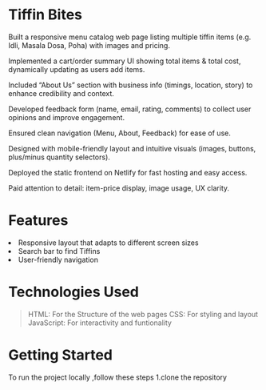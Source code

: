 
<h1>Tiffin Bites</h1>

Built a responsive menu catalog web page listing multiple tiffin items (e.g. Idli, Masala Dosa, Poha) with images and pricing.

Implemented a cart/order summary UI showing total items & total cost, dynamically updating as users add items.

Included “About Us” section with business info (timings, location, story) to enhance credibility and context.

Developed feedback form (name, email, rating, comments) to collect user opinions and improve engagement.

Ensured clean navigation (Menu, About, Feedback) for ease of use.

Designed with mobile-friendly layout and intuitive visuals (images, buttons, plus/minus quantity selectors).

Deployed the static frontend on Netlify for fast hosting and easy access.

Paid attention to detail: item-price display, image usage, UX clarity.

<h1>Features</h1>
<li>Responsive layout that adapts to different screen sizes</li>
<li>Search bar to find Tiffins</li>
<li>User-friendly navigation</li>

<h1>Technologies Used</h1>

>HTML: For the Structure of the web pages
>CSS: For styling and layout
>JavaScript: For interactivity and funtionality


<h1>Getting Started</h1>
To run the project locally ,follow these steps
  1.clone the repository

